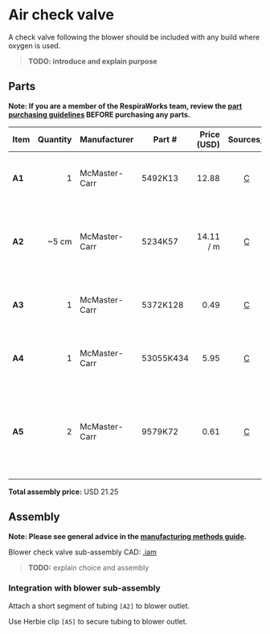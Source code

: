 # Air check valve

A check valve following the blower should be included with any build where oxygen is used.

>**TODO: introduce and explain purpose**

## Parts

**Note: If you are a member of the RespiraWorks team, review the [part purchasing guidelines][ppg]
BEFORE purchasing any parts.**

[ppg]: ../../purchasing_guidelines.md

| Item  | Quantity | Manufacturer   | Part #              | Price (USD)  | Sources[*][ppg]| Notes |
| ----- |---------:| -------------- | ------------------- | ------------:|:--------------:| ----- |
|**A1** | 1        | McMaster-Carr  | 5492K13             | 12.88        | [C][a1mcmc]    | Plastic threaded check valve, 1/2NPT |
|**A2** | ~5 cm    | McMaster-Carr  | 5234K57             | 14.11 / m    | [C][a2mcmc]    | Soft latex tubing, 5/8" ID, 7/8" OD, for blower |
|**A3** | 1        | McMaster-Carr  | 5372K128            | 0.49         | [C][a3mcmc]    | Barbed tube fitting, 5/8"ID x 1/2NPT |
|**A4** | 1        | McMaster-Carr  | 53055K434           | 5.95         | [C][a4mcmc]    | Barbed tube fitting, 3/8"ID x 1/2NPT |
|**A5** | 2        | McMaster-Carr  | 9579K72             | 0.61         | [C][a5mcmc]    | Herbie clip J (20.3-23mm) for clamping 7/8"OD, blower tubing |

**Total assembly price:** USD 21.25

[a1mcmc]: https://www.mcmaster.com/5492K13/
[a2mcmc]: https://www.mcmaster.com/5234K57
[a3mcmc]: https://www.mcmaster.com/5372K128/
[a4mcmc]: https://www.mcmaster.com/53055K434/
[a5mcmc]: https://www.mcmaster.com/9579K72

## Assembly

**Note: Please see general advice in the [manufacturing methods guide](../../methods).**

Blower check valve sub-assembly CAD: [.iam](blower_check_valve.iam)

>**TODO:** explain choice and assembly

### Integration with blower sub-assembly

Attach a short segment of tubing `[A2]` to blower outlet.

Use Herbie clip `[A5]` to secure tubing to blower outlet.

